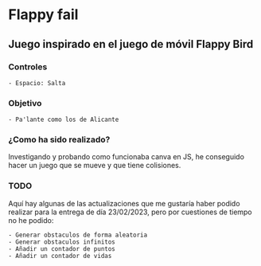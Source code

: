 # Flappy fail

## Juego inspirado en el juego de móvil Flappy Bird

### Controles
    - Espacio: Salta

### Objetivo
    - Pa'lante como los de Alicante

### ¿Como ha sido realizado?

Investigando y probando como funcionaba canva en JS, he conseguido hacer un juego que se mueve y que tiene colisiones. 

### TODO

Aquí hay algunas de las actualizaciones que me gustaría haber podido realizar para la entrega de día 23/02/2023, pero por cuestiones de tiempo no he podido:

    - Generar obstaculos de forma aleatoria
    - Generar obstaculos infinitos
    - Añadir un contador de puntos
    - Añadir un contador de vidas
    
